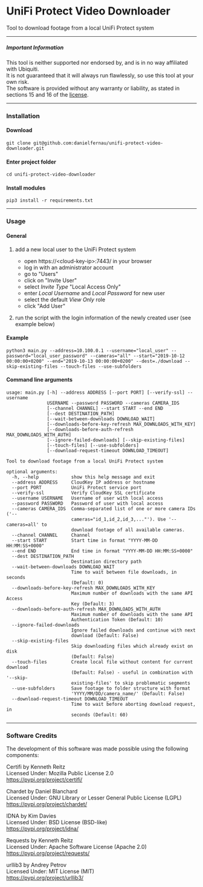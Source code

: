 # UniFi Protect Video Downloader
Tool to download footage from a local UniFi Protect system

---

##### Important Information
This tool is neither supported nor endorsed by, and is in no way affiliated with Ubiquiti.  
It is not guaranteed that it will always run flawlessly, so use this tool at your own risk.  
The software is provided without any warranty or liability, as stated in sections 15 and 16 of the [license](LICENSE).  

---

### Installation
#### Download  
`git clone git@github.com:danielfernau/unifi-protect-video-downloader.git`

#### Enter project folder  
`cd unifi-protect-video-downloader`

#### Install modules  
`pip3 install -r requirements.txt`

---

### Usage
#### General
1. add a new local user to the UniFi Protect system
    - open https://\<cloud-key-ip\>:7443/ in your browser
    - log in with an administrator account
    - go to "Users"
    - click on "Invite User"
    - select _Invite Type_ "Local Access Only"
    - enter _Local Username_ and _Local Password_ for new user
    - select the default _View Only_ role
    - click "Add User"
    
2. run the script with the login information of the newly created user (see example below)

#### Example  
`python3 main.py --address=10.100.0.1 --username="local_user" --password="local_user_password" --cameras="all" --start="2019-10-12 00:00:00+0200" --end="2019-10-13 00:00:00+0200" --dest=./download --skip-existing-files --touch-files --use-subfolders`

#### Command line arguments
```
usage: main.py [-h] --address ADDRESS [--port PORT] [--verify-ssl] --username
               USERNAME --password PASSWORD --cameras CAMERA_IDS
               [--channel CHANNEL] --start START --end END
               [--dest DESTINATION_PATH]
               [--wait-between-downloads DOWNLOAD_WAIT]
               [--downloads-before-key-refresh MAX_DOWNLOADS_WITH_KEY]
               [--downloads-before-auth-refresh MAX_DOWNLOADS_WITH_AUTH]
               [--ignore-failed-downloads] [--skip-existing-files]
               [--touch-files] [--use-subfolders]
               [--download-request-timeout DOWNLOAD_TIMEOUT]

Tool to download footage from a local UniFi Protect system

optional arguments:
  -h, --help            show this help message and exit
  --address ADDRESS     CloudKey IP address or hostname
  --port PORT           UniFi Protect service port
  --verify-ssl          Verify CloudKey SSL certificate
  --username USERNAME   Username of user with local access
  --password PASSWORD   Password of user with local access
  --cameras CAMERA_IDS  Comma-separated list of one or more camera IDs ('--
                        cameras="id_1,id_2,id_3,..."'). Use '--cameras=all' to
                        download footage of all available cameras.
  --channel CHANNEL     Channel
  --start START         Start time in format "YYYY-MM-DD HH:MM:SS+0000"
  --end END             End time in format "YYYY-MM-DD HH:MM:SS+0000"
  --dest DESTINATION_PATH
                        Destination directory path
  --wait-between-downloads DOWNLOAD_WAIT
                        Time to wait between file downloads, in seconds
                        (Default: 0)
  --downloads-before-key-refresh MAX_DOWNLOADS_WITH_KEY
                        Maximum number of downloads with the same API Access
                        Key (Default: 3)
  --downloads-before-auth-refresh MAX_DOWNLOADS_WITH_AUTH
                        Maximum number of downloads with the same API
                        Authentication Token (Default: 10)
  --ignore-failed-downloads
                        Ignore failed downloads and continue with next
                        download (Default: False)
  --skip-existing-files
                        Skip downloading files which already exist on disk
                        (Default: False)
  --touch-files         Create local file without content for current download
                        (Default: False) - useful in combination with '--skip-
                        existing-files' to skip problematic segments
  --use-subfolders      Save footage to folder structure with format
                        'YYYY/MM/DD/camera_name/' (Default: False)
  --download-request-timeout DOWNLOAD_TIMEOUT
                        Time to wait before aborting download request, in
                        seconds (Default: 60)
```

---

### Software Credits
The development of this software was made possible using the following components:  
  
Certifi by Kenneth Reitz  
Licensed Under: Mozilla Public License 2.0  
https://pypi.org/project/certifi/  
  
Chardet by Daniel Blanchard  
Licensed Under: GNU Library or Lesser General Public License (LGPL)  
https://pypi.org/project/chardet/  
  
IDNA by Kim Davies  
Licensed Under: BSD License (BSD-like)  
https://pypi.org/project/idna/  
  
Requests by Kenneth Reitz  
Licensed Under: Apache Software License (Apache 2.0)  
https://pypi.org/project/requests/  
  
urllib3 by Andrey Petrov  
Licensed Under: MIT License (MIT)  
https://pypi.org/project/urllib3/  
